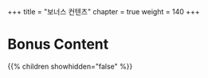 +++
title = "보너스 컨텐츠"
chapter = true
weight = 140
+++

# Bonus Content

{{% children showhidden="false" %}}